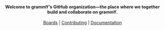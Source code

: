 <div align="center">

#### Welcome to grammY’s GitHub organization—the place where we together build and collaborate on grammY.

[Boards](https://github.com/orgs/grammyjs/projects?query=is%3Aopen) | [Contributing](https://github.com/grammyjs/grammY/blob/main/CONTRIBUTING.md) | [Documentation](https://grammy.dev)

</div>
